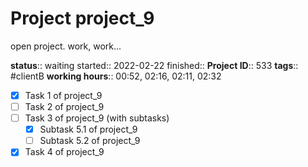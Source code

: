 # Project project_9

open project. work, work...

**status**:: waiting
started:: 2022-02-22
finished:: 
**Project ID**::  533
**tags**:: #clientB
**working hours**:: 00:52, 02:16, 02:11, 02:32

- [x] Task 1 of project_9 
- [ ] Task 2 of project_9 
- [ ] Task 3 of project_9 (with subtasks)
  - [x] Subtask 5.1 of project_9 
  - [ ] Subtask 5.2 of project_9 
- [x] Task 4 of project_9 